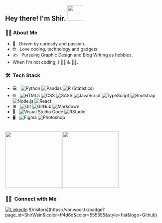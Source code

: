 <h2> Hey there! I'm Shir. <img src="https://media.giphy.com/media/mGcNjsfWAjY5AEZNw6/giphy.gif" width="50"></h2>


<h3> 👩‍💻&nbsp;About Me </h3>

- 🤔 &nbsp; Driven by curiosity and passion.
- 🤓 &nbsp; Love coding, technology and gadgets.
- ✍️ &nbsp; Pursuing Graphic Design and Blog Writing as hobbies.
- When I'm not coding, I 🏋️‍♀️ & 🚴‍♀️.


<h3> 🛠 &nbsp;Tech Stack</h3>

- 💻 &nbsp;
  ![Python](https://img.shields.io/badge/-Python-333333?style=flat&logo=python) ![Pandas](https://img.shields.io/badge/-Pandas-333333?style=flat&logo=pandas)
  ![R (Statistics)](https://img.shields.io/badge/-R-333333?style=flat&logo=R&logoColor=276DC3)
- 🌐 &nbsp;
  ![HTML5](https://img.shields.io/badge/-HTML5-333333?style=flat&logo=HTML5)
  ![CSS](https://img.shields.io/badge/-CSS-333333?style=flat&logo=CSS3&logoColor=1572B6)
  ![SASS](https://img.shields.io/badge/-SASS-333333?style=flat&logo=SASS&logoColor=1572B6)
  ![JavaScript](https://img.shields.io/badge/-JavaScript-333333?style=flat&logo=javascript)
  ![TypeScript](https://img.shields.io/badge/-TypeScript-333333?style=flat&logo=typescript)
  ![Bootstrap](https://img.shields.io/badge/-Bootstrap-333333?style=flat&logo=bootstrap&logoColor=563D7C)
  ![Node.js](https://img.shields.io/badge/-Node.js-333333?style=flat&logo=node.js)
  ![React](https://img.shields.io/badge/-React-333333?style=flat&logo=react)
- ⚙️ &nbsp;
  ![Git](https://img.shields.io/badge/-Git-333333?style=flat&logo=git)
  ![GitHub](https://img.shields.io/badge/-GitHub-333333?style=flat&logo=github)
  ![Markdown](https://img.shields.io/badge/-Markdown-333333?style=flat&logo=markdown)
- 🔧 &nbsp;
  ![Visual Studio Code](https://img.shields.io/badge/-Visual%20Studio%20Code-333333?style=flat&logo=visual-studio-code&logoColor=007ACC)
  ![RStudio](https://img.shields.io/badge/-RStudio-333333?style=flat&logo=rstudio)
- 🖥 &nbsp;
  ![Figma](https://img.shields.io/badge/-Figma-333333?style=flat&logo=figma)
  ![Photoshop](https://img.shields.io/badge/-Photoshop-333333?style=flat&logo=adobe-photoshop)


<br/>

<a href="https://github.com/ShirWein">
  <img height="180em" src="https://github-readme-stats.vercel.app/api?username=ShirWein&theme=synthwave&show_icons=true" />
  <img height="180em" src="https://github-readme-stats.vercel.app/api/top-langs/?username=ShirWein&theme=synthwave&layout=compact" />
</a>

<br/>

<h3> 🤝🏻 &nbsp;Connect with Me </h3>

<p>
<a href="https://www.linkedin.com/in/shir-weinbrand"><img alt="LinkedIn" src="https://img.shields.io/badge/LinkedIn-Shir%20Wein%20-blue?style=flat-square&logo=linkedin"></a>
![Visitors](https://vbr.wocr.tk/badge?page_id=ShirWein&lcolor=ff4d6d&color=555555&style=flat&logo=Github)
</p>
